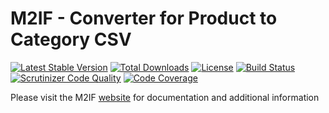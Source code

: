 # M2IF - Converter for Product to Category CSV

[![Latest Stable Version](https://img.shields.io/packagist/v/techdivision/import-converter-product-category.svg?style=flat-square)](https://packagist.org/packages/techdivision/import-converter-product-category) 
 [![Total Downloads](https://img.shields.io/packagist/dt/techdivision/import-converter-product-category.svg?style=flat-square)](https://packagist.org/packages/techdivision/import-converter-product-category)
 [![License](https://img.shields.io/packagist/l/techdivision/import-converter-product-category.svg?style=flat-square)](https://packagist.org/packages/techdivision/import-converter-product-category)
 [![Build Status](https://img.shields.io/travis/techdivision/import-converter-product-category/master.svg?style=flat-square)](http://travis-ci.org/techdivision/import-converter-product-category)
 [![Scrutinizer Code Quality](https://img.shields.io/scrutinizer/g/techdivision/import-converter-product-category/master.svg?style=flat-square)](https://scrutinizer-ci.com/g/techdivision/import-converter-product-category/?branch=master)
 [![Code Coverage](https://img.shields.io/scrutinizer/coverage/g/techdivision/import-converter-product-category/master.svg?style=flat-square)](https://scrutinizer-ci.com/g/techdivision/import-converter-product-category/?branch=master)

Please visit the M2IF [website](https://m2if.com) for documentation and additional information